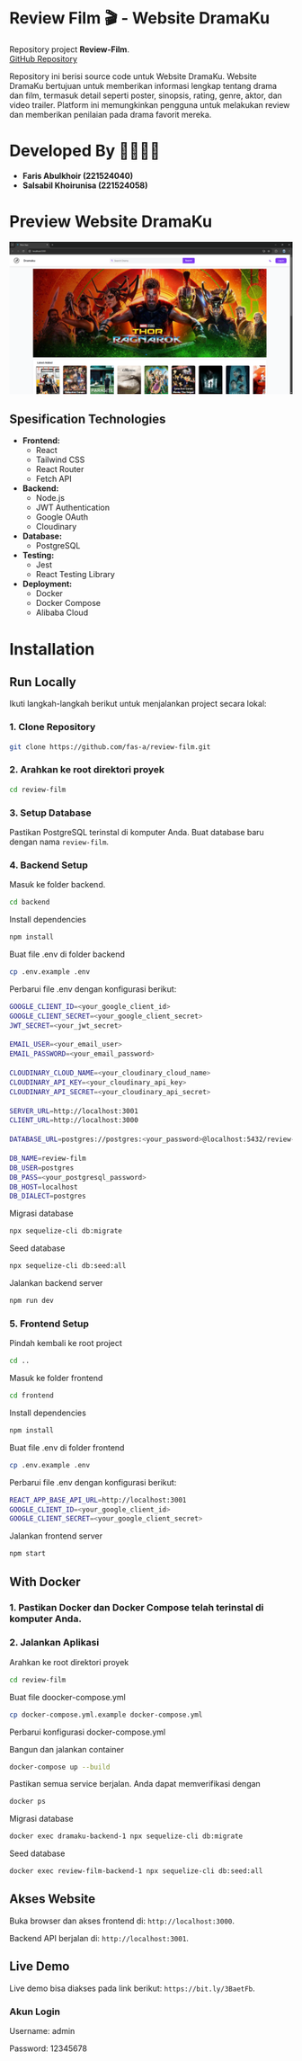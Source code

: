 # Review Film 🎬 - Website DramaKu

Repository project **Review-Film**.  
[GitHub Repository](https://github.com/fas-a/review-film.git)

Repository ini berisi source code untuk Website DramaKu. Website DramaKu bertujuan untuk memberikan informasi lengkap tentang drama dan film, termasuk detail seperti poster, sinopsis, rating, genre, aktor, dan video trailer. Platform ini memungkinkan pengguna untuk melakukan review dan memberikan penilaian pada drama favorit mereka.

# Developed By 👩‍💻👨‍💻

- **Faris Abulkhoir (221524040)**
- **Salsabil Khoirunisa (221524058)**

# Preview Website DramaKu

![App Screenshot](./frontend/src/img/LandingPage.jpg)

## Spesification Technologies

- **Frontend:**
  - React
  - Tailwind CSS
  - React Router
  - Fetch API
- **Backend:**
  - Node.js
  - JWT Authentication
  - Google OAuth
  - Cloudinary
- **Database:**
  - PostgreSQL
- **Testing:**
  - Jest
  - React Testing Library
- **Deployment:**
  - Docker
  - Docker Compose
  - Alibaba Cloud

# Installation

## Run Locally

Ikuti langkah-langkah berikut untuk menjalankan project secara lokal:

### 1. Clone Repository

```bash
git clone https://github.com/fas-a/review-film.git
```

### 2. Arahkan ke root direktori proyek

```bash
cd review-film
```

### 3. Setup Database

Pastikan PostgreSQL terinstal di komputer Anda.
Buat database baru dengan nama `review-film`.

### 4. Backend Setup

Masuk ke folder backend.

```bash
cd backend
```

Install dependencies

```bash
npm install
```

Buat file .env di folder backend

```bash
cp .env.example .env
```

Perbarui file .env dengan konfigurasi berikut:

```bash
GOOGLE_CLIENT_ID=<your_google_client_id>
GOOGLE_CLIENT_SECRET=<your_google_client_secret>
JWT_SECRET=<your_jwt_secret>

EMAIL_USER=<your_email_user>
EMAIL_PASSWORD=<your_email_password>

CLOUDINARY_CLOUD_NAME=<your_cloudinary_cloud_name>
CLOUDINARY_API_KEY=<your_cloudinary_api_key>
CLOUDINARY_API_SECRET=<your_cloudinary_api_secret>

SERVER_URL=http://localhost:3001
CLIENT_URL=http://localhost:3000

DATABASE_URL=postgres://postgres:<your_password>@localhost:5432/review-film

DB_NAME=review-film
DB_USER=postgres
DB_PASS=<your_postgresql_password>
DB_HOST=localhost
DB_DIALECT=postgres
```

Migrasi database

```bash
npx sequelize-cli db:migrate
```

Seed database

```bash
npx sequelize-cli db:seed:all
```

Jalankan backend server

```bash
npm run dev
```

### 5. Frontend Setup

Pindah kembali ke root project

```bash
cd ..
```

Masuk ke folder frontend

```bash
cd frontend
```

Install dependencies

```bash
npm install
```

Buat file .env di folder frontend

```bash
cp .env.example .env
```

Perbarui file .env dengan konfigurasi berikut:

```bash
REACT_APP_BASE_API_URL=http://localhost:3001
GOOGLE_CLIENT_ID=<your_google_client_id>
GOOGLE_CLIENT_SECRET=<your_google_client_secret>
```

Jalankan frontend server

```bash
npm start
```

## With Docker

### 1. Pastikan Docker dan Docker Compose telah terinstal di komputer Anda.

### 2. Jalankan Aplikasi

Arahkan ke root direktori proyek

```bash
cd review-film
```

Buat file doocker-compose.yml

```bash
cp docker-compose.yml.example docker-compose.yml
```

Perbarui konfigurasi docker-compose.yml

Bangun dan jalankan container

```bash
docker-compose up --build
```

Pastikan semua service berjalan. Anda dapat memverifikasi dengan

```bash
docker ps
```

Migrasi database

```bash
docker exec dramaku-backend-1 npx sequelize-cli db:migrate
```

Seed database

```bash
docker exec review-film-backend-1 npx sequelize-cli db:seed:all
```


## Akses Website

Buka browser dan akses frontend di: `http://localhost:3000`.

Backend API berjalan di: `http://localhost:3001`.

## Live Demo

Live demo bisa diakses pada link berikut: `https://bit.ly/3BaetFb`.

### Akun Login

Username: admin

Password: 12345678
